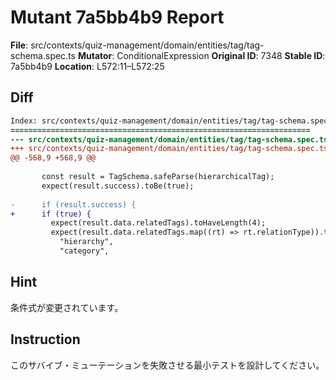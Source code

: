 # Mutant 7a5bb4b9 Report

**File**: src/contexts/quiz-management/domain/entities/tag/tag-schema.spec.ts
**Mutator**: ConditionalExpression
**Original ID**: 7348
**Stable ID**: 7a5bb4b9
**Location**: L572:11–L572:25

## Diff

```diff
Index: src/contexts/quiz-management/domain/entities/tag/tag-schema.spec.ts
===================================================================
--- src/contexts/quiz-management/domain/entities/tag/tag-schema.spec.ts	original
+++ src/contexts/quiz-management/domain/entities/tag/tag-schema.spec.ts	mutated #7348
@@ -568,9 +568,9 @@
 
       const result = TagSchema.safeParse(hierarchicalTag);
       expect(result.success).toBe(true);
 
-      if (result.success) {
+      if (true) {
         expect(result.data.relatedTags).toHaveLength(4);
         expect(result.data.relatedTags.map((rt) => rt.relationType)).toEqual([
           "hierarchy",
           "category",
```

## Hint

条件式が変更されています。

## Instruction

このサバイブ・ミューテーションを失敗させる最小テストを設計してください。
